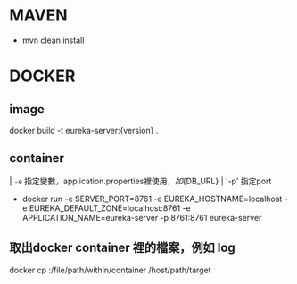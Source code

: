 # MAVEN
* mvn clean install
# DOCKER
## image
docker build -t eureka-server:{version} .
## container
| `-e` 指定變數，application.properties裡使用${}，如${DB_URL}
| '-p' 指定port

* docker run -e SERVER_PORT=8761 -e EUREKA_HOSTNAME=localhost -e EUREKA_DEFAULT_ZONE=localhost:8761 -e APPLICATION_NAME=eureka-server -p 8761:8761 eureka-server
## 取出docker container 裡的檔案，例如 log
docker cp :/file/path/within/container /host/path/target
